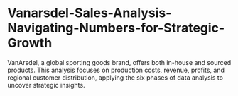 # Vanarsdel-Sales-Analysis-Navigating-Numbers-for-Strategic-Growth
VanArsdel, a global sporting goods brand, offers both in-house and sourced products. This analysis focuses on production costs, revenue, profits, and regional customer distribution, applying the six phases of data analysis to uncover strategic insights.
